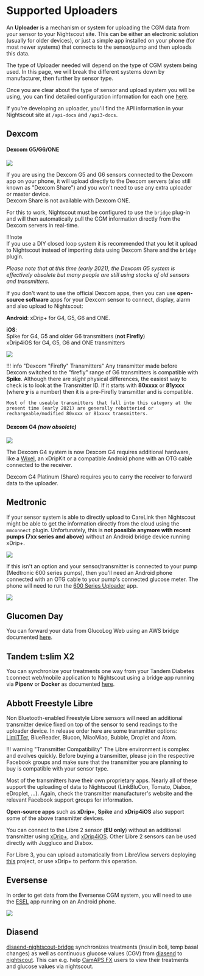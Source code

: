 # Supported Uploaders

An **Uploader** is a mechanism or system for uploading the CGM data from your sensor to your Nightscout site. This can be either an electronic solution (usually for older devices), or just a simple app installed on your phone (for most newer systems) that connects to the sensor/pump and then uploads this data.

The type of Uploader needed will depend on the type of CGM system being used. In this page, we will break the different systems down by manufacturer, then further by sensor type.

Once you are clear about the type of sensor and upload system you will be using, you can find detailed configuration information for each one [here](./setup.md).
</br>

If you're developing an uploader, you'll find the API information in your Nightscout site  at `/api-docs` and `/api3-docs`.

## Dexcom

#### Dexcom G5/G6/ONE

<img src="..\img\Upload02.png" />

If you are using the Dexcom G5 and G6 sensors connected to the Dexcom app on your phone, it will upload directly to the Dexcom servers (also still known as "Dexcom Share") and you won't need to use any extra uploader or master device.  
Dexcom Share is not available with Dexcom ONE.

For this to work, Nightscout must be configured to use the `bridge` plug-in and will then automatically pull the CGM information directly from the Dexcom servers in real-time.

!!!note  
    If you use a DIY closed loop system it is recommended that you let it upload to Nightscout instead of importing data using Dexcom Share and the `bridge` plugin.

*Please note that at this time (early 2021), the Dexcom G5 system is effectively obsolete but many people are still using stocks of old sensors and transmitters.*

If you don't want to use the official Dexcom apps, then you can use **open-source software** apps for your Dexcom sensor to connect, display, alarm and also upload to Nightscout:

**Android**: xDrip+ for G4, G5, G6 and ONE. <!-- xDrip+ for G4 (1)(2)(3), G5 and G6. -->

**iOS**:   
	Spike for G4, G5 and older G6 transmitters (**not Firefly**) <!-- Spike or xDrip4iOS for G4 (1)(3) -->  
	xDrip4iOS for G4, G5, G6 and ONE transmitters

<img src="..\img\Upload03.png" />

!!! info "Dexcom "Firefly" Transmitters"
    Any transmitter made before Dexcom switched to the "firefly" range of G6 transmitters is compatible with **Spike**. Although there are *slight* physical differences, the easiest way to check is to look at the Transmitter ID. If it starts with **80xxxx** or **81yxxx** (where **y** is a number) then it is a pre-Firefly transmitter and is compatible. 
    

    Most of the useable transmitters that fall into this category at the present time (early 2021) are generally rebatteried or rechargeable/modified 80xxxx or 81xxxx transmitters.

#### Dexcom G4 *(now obsolete)*

<img src="..\img\Upload01.png" />

The Dexcom G4 system is now Dexcom G4 requires additional hardware, like a [Wixel](https://github.com/StephenBlackWasAlreadyTaken/xDrip/wiki/xDrip-Wireless-Bridge), an xDripKit or a compatible Android phone with an OTG cable connected to the receiver.

Dexcom G4 Platinum (Share) requires you to carry the receiver to forward data to the uploader.

## Medtronic

If your sensor system is able to directly upload to CareLink then Nightscout might be able to get the information directly from the cloud using the `mmconnect` plugin. Unfortunately, this is **not possible anymore with recent pumps (7xx series and above)** without an Android bridge device running xDrip+.

<img src="..\img\Upload04.png" />

If this isn't an option and your sensor/transmitter is connected to your pump (Medtronic 600 series pumps), then you'll need an Android phone connected with an OTG cable to your pump's connected glucose meter. The phone will need to run the [600 Series Uploader](http://pazaan.github.io/600SeriesAndroidUploader/) app.

<img src="..\img\Upload05.png" />

## Glucomen Day

You can forward your data from GlucoLog Web using an AWS bridge documented [here](https://github.com/yaronkhazai/gmns-bridge/tree/main/guides).

## Tandem t:slim X2

You can synchronize your treatments one way from your Tandem Diabetes t:connect web/mobile application to Nightscout using  a bridge app running via **Pipenv** or **Docker** as documented [here](https://github.com/jwoglom/tconnectsync).

## Abbott Freestyle Libre

Non Bluetooth-enabled Freestyle Libre sensors will need an additional transmitter device fixed on top of the sensor to send readings to the uploader device. In release order here are some transmitter options: [LimiTTer](https://github.com/JoernL/LimiTTer), BlueReader, Blucon, MiaoMiao, Bubble, Droplet and Atom.

!!! warning "Transmitter Compatibility"
    The Libre environment is complex and evolves quickly. Before buying a transmitter, please join the respective Facebook groups and make sure that the transmitter you are planning to buy is compatible with your sensor type.

Most of the transmitters have their own proprietary apps. Nearly all of these support the uploading of data to Nightscout (LinkBluCon, Tomato, Diabox, eDroplet, ...). Again, check the transmitter manufacturer's website and the relevant Facebook support groups for information.

**Open-source apps** such as **xDrip+**, **Spike** and **xDrip4iOS** also support some of the above transmitter devices.

You can connect to the Libre 2 sensor (**EU only**) without an additional transmitter using [xDrip+](https://www.minimallooper.com/post/how-to-setup-freestyle-libre-2-and-oop2-to-use-a-native-bluetooth-connection-in-xdrip), and [xDrip4iOS](https://xdrip4ios.readthedocs.io/en/latest/connect/cgm/#libre). Other Libre 2 sensors can be used directly with Juggluco and Diabox.

For Libre 3, you can upload automatically from LibreView servers deploying [this](https://github.com/timoschlueter/nightscout-librelink-up) project, or use xDrip+ to perform this operation.

## Eversense

In order to get data from the Eversense CGM system, you will need to use the [ESEL](https://github.com/BernhardRo/Esel) app running on an Android phone.

<img src="..\img\Upload06.png" />

## Diasend

[disaend-nightscout-bridge](https://github.com/burnedikt/diasend-nightscout-bridge) synchronizes treatments (insulin boli, temp basal changes) as well as continuous glucose values (CGV) from [diasend](https://www.diasend.com/) to [nightscout](https://github.com/nightscout/cgm-remote-monitor). This can e.g. help [CamAPS FX](https://camdiab.com/) users to view their treatments and glucose values via nightscout.